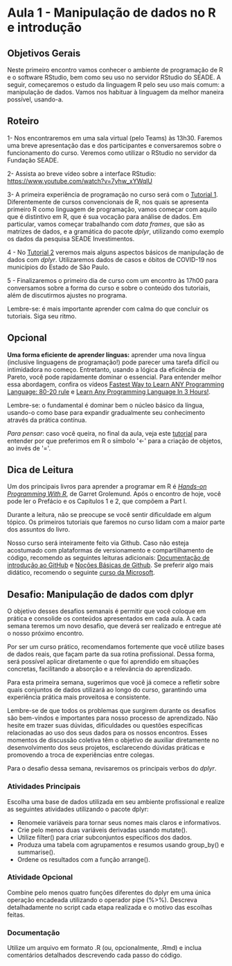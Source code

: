 #  Aula 1 - Manipulação de dados no R e introdução

## Objetivos Gerais

Neste primeiro encontro vamos conhecer o ambiente de programação de R e o software RStudio, bem como seu uso no servidor RStudio do SEADE. A seguir, começaremos o estudo da linguagem R pelo seu uso mais comum: a manipulação de dados. Vamos nos habituar à linguagem da melhor maneira possível, usando-a.

## Roteiro

1- Nos encontraremos em uma sala virtual (pelo Teams) às 13h30. Faremos uma breve apresentação das e dos participantes e conversaremos sobre o funcionamento do curso. Veremos como utilizar o RStudio no servidor da Fundação SEADE.

2- Assista ao breve vídeo sobre a interface RStudio: https://www.youtube.com/watch?v=7yhw_xYWqlU

3- A primeira experiência de programação no curso será com o [Tutorial 1](/tutorial/tutorial-01.md). Diferentemente de cursos convencionais de R, nos quais se apresenta primeiro R como linguagem de programação, vamos começar com aquilo que é distintivo em R, que é sua vocação para análise de dados. Em particular, vamos começar trabalhando com _data frames_, que são as matrizes de dados, e a gramática do pacote _dplyr_, utilizando como exemplo os dados da pesquisa SEADE Investimentos.

4 - No [Tutorial 2](/tutorial/tutorial-02.md) veremos mais alguns aspectos básicos de manipulação de dados com _dplyr_. Utilizaremos dados de casos e óbitos de COVID-19 nos municípios do Estado de São Paulo.

5 - Finalizaremos o primeiro dia de curso com um encontro às 17h00 para conversamos sobre a forma do curso e sobre o conteúdo dos tutoriais, além de discutirmos ajustes no programa.

Lembre-se: é mais importante aprender com calma do que concluir os tutoriais. Siga seu ritmo.

## Opcional

**Uma forma eficiente de aprender línguas:** aprender uma nova língua (inclusive linguagens de programação!) pode parecer uma tarefa difícil ou intimidadora no começo. Entretanto, usando a lógica da eficiência de Pareto, você pode rapidamente dominar o essencial. Para entender melhor essa abordagem, confira os vídeos [Fastest Way to Learn ANY Programming Language: 80-20 rule](https://www.youtube.com/watch?v=14BL_FwQCpM&si=CcEPRASj438IfAXi) e [Learn Any Programming Language In 3 Hours!](https://www.youtube.com/watch?v=7SKVQyA4TjU).  

Lembre-se: o fundamental é dominar bem o núcleo básico da língua, usando-o como base para expandir gradualmente seu conhecimento através da prática contínua.

_Para pensar_: caso você queira, no final da aula, veja este [tutorial](/tutorial/tutorial-atribuicao-variavel.md) para entender por que preferimos em R o símbolo '<-' para a criação de objetos, ao invés de '='. 

## Dica de Leitura

Um dos principais livros para aprender a programar em R é [_Hands-on Programming With R_](https://rstudio-education.github.io/hopr/), de Garret Grolemund. Após o encontro de hoje, você pode ler o Prefácio e os Capítulos 1 e 2, que compõem a Part I.

Durante a leitura, não se preocupe se você sentir dificuldade em algum tópico. Os primeiros tutoriais que faremos no curso lidam com a maior parte dos assuntos do livro.

Nosso curso será inteiramente feito via Github. Caso não esteja acostumado com plataformas de versionamento e compartilhamento de código, recomendo as seguintes leituras adicionais: [Documentação de introdução ao GitHub](https://docs.github.com/pt/get-started) e [Noções Básicas de Github](https://docs.github.com/pt/get-started/git-basics). Se preferir algo mais didático, recomendo o seguinte [curso da Microsoft](https://learn.microsoft.com/pt-br/training/modules/intro-to-git/0-introduction).


## Desafio: Manipulação de dados com dplyr


O objetivo desses desafios semanais é permitir que você coloque em prática e consolide os conteúdos apresentados em cada aula. A cada semana teremos um novo desafio, que deverá ser realizado e entregue até o nosso próximo encontro.

Por ser um curso prático, recomendamos fortemente que você utilize bases de dados reais, que façam parte da sua rotina profissional. Dessa forma, será possível aplicar diretamente o que foi aprendido em situações concretas, facilitando a absorção e a relevância do aprendizado.

Para esta primeira semana, sugerimos que você já comece a refletir sobre quais conjuntos de dados utilizará ao longo do curso, garantindo uma experiência prática mais proveitosa e consistente.

Lembre-se de que todos os problemas que surgirem durante os desafios são bem-vindos e importantes para nosso processo de aprendizado. Não hesite em trazer suas dúvidas, dificuldades ou questões específicas relacionadas ao uso dos seus dados para os nossos encontros. Esses momentos de discussão coletiva têm o objetivo de auxiliar diretamente no desenvolvimento dos seus projetos, esclarecendo dúvidas práticas e promovendo a troca de experiências entre colegas.

Para o desafio dessa semana, revisaremos os principais verbos do _dplyr_.

### Atividades Principais

Escolha uma base de dados utilizada em seu ambiente profissional e realize as seguintes atividades utilizando o pacote dplyr:

  - Renomeie variáveis para tornar seus nomes mais claros e informativos.
  - Crie pelo menos duas variáveis derivadas usando mutate().
  - Utilize filter() para criar subconjuntos específicos dos dados.
  - Produza uma tabela com agrupamentos e resumos usando group_by() e summarise().    
  - Ordene os resultados com a função arrange().
    
### Atividade Opcional

Combine pelo menos quatro funções diferentes do dplyr em uma única operação encadeada utilizando o operador pipe (%>%). Descreva detalhadamente no script cada etapa realizada e o motivo das escolhas feitas.

### Documentação

Utilize um arquivo em formato .R (ou, opcionalmente, .Rmd) e inclua comentários detalhados descrevendo cada passo do código.


